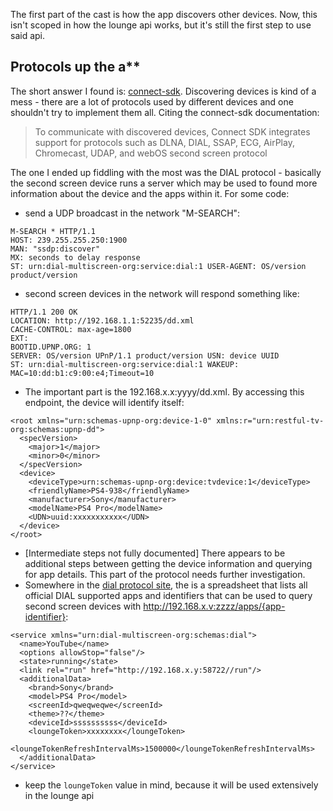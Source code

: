 The first part of the cast is how the app discovers other devices. Now, this isn't scoped in how the lounge api works, but it's still the first step to use said api.

## Protocols up the a**

The short answer I found is: [connect-sdk](https://connectsdk.com/en/latest/). Discovering devices is kind of a mess - there are a lot of protocols used by different devices and one shouldn't try to implement them all. Citing the connect-sdk documentation:
 > To communicate with discovered devices, Connect SDK integrates support for protocols such as DLNA, DIAL, SSAP, ECG, AirPlay, Chromecast, UDAP, and webOS second screen protocol

The one I ended up fiddling with the most was the DIAL protocol - basically the second screen device runs a server which may be used to found more information about the device and the apps within it. For some code:

- send a UDP broadcast in the network "M-SEARCH":

```
M-SEARCH * HTTP/1.1
HOST: 239.255.255.250:1900
MAN: "ssdp:discover"
MX: seconds to delay response
ST: urn:dial-multiscreen-org:service:dial:1 USER-AGENT: OS/version product/version
```

- second screen devices in the network will respond something like:

```
HTTP/1.1 200 OK
LOCATION: http://192.168.1.1:52235/dd.xml
CACHE-CONTROL: max-age=1800
EXT:
BOOTID.UPNP.ORG: 1
SERVER: OS/version UPnP/1.1 product/version USN: ​​device UUID
ST: urn:dial-multiscreen-org:service:dial:1 WAKEUP: MAC=10:dd:b1:c9:00:e4;Timeout=10
```

- The important part is the 192.168.x.x:yyyy/dd.xml. By accessing this endpoint, the device will identify itself:

```
<root xmlns="urn:schemas-upnp-org:device-1-0" xmlns:r="urn:restful-tv-org:schemas:upnp-dd">
  <specVersion>
    <major>1</major>
    <minor>0</minor>
  </specVersion>
  <device>
    <deviceType>urn:schemas-upnp-org:device:tvdevice:1</deviceType>
    <friendlyName>PS4-938</friendlyName>
    <manufacturer>Sony</manufacturer>
    <modelName>PS4 Pro</modelName>
    <UDN>uuid:xxxxxxxxxxx</UDN>
  </device>
</root>
```

- [Intermediate steps not fully documented] There appears to be additional steps between getting the device information and querying for app details. This part of the protocol needs further investigation.
- Somewhere in the [dial protocol site](http://www.dial-multiscreen.org), the is a spreadsheet that lists all official DIAL supported apps and identifiers that can be used to query second screen devices with <http://192.168.x.v:zzzz/apps/{app-identifier}>:

```
<service xmlns="urn:dial-multiscreen-org:schemas:dial">
  <name>YouTube</name>
  <options allowStop="false"/>
  <state>running</state>
  <link rel="run" href="http://192.168.x.y:58722//run"/>
  <additionalData>
    <brand>Sony</brand>
    <model>PS4 Pro</model>
    <screenId>qweqweqwe</screenId>
    <theme>??</theme>
    <deviceId>ssssssssss</deviceId>
    <loungeToken>xxxxxxxx</loungeToken>
    <loungeTokenRefreshIntervalMs>1500000</loungeTokenRefreshIntervalMs>
  </additionalData>
</service>
```

- keep the `loungeToken` value in mind, because it will be used extensively in the lounge api
